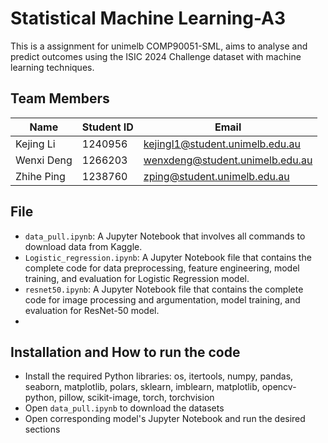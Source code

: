 # Statistical Machine Learning-A3

This is a assignment for unimelb COMP90051-SML, aims to analyse and predict outcomes using the ISIC 2024 Challenge dataset with machine learning techniques.

## Team Members

| Name        | Student ID | Email                           |
| ----------- | ---------- | ------------------------------- |
| Kejing Li   | 1240956    | kejingl1@student.unimelb.edu.au |
| Wenxi Deng  | 1266203    | wenxdeng@student.unimelb.edu.au |
| Zhihe Ping  | 1238760    | zping@student.unimelb.edu.au    |

## File
- `data_pull.ipynb`: A Jupyter Notebook that involves all commands to download data from Kaggle.
- `Logistic_regression.ipynb`: A Jupyter Notebook file that contains the complete code for data preprocessing, feature engineering, model training, and evaluation for Logistic Regression model.
- `resnet50.ipynb`: A Jupyter Notebook file that contains the complete code for image processing and argumentation, model training, and evaluation for ResNet-50 model.
- 

## Installation and How to run the code
- Install the required Python libraries: 
os, itertools, numpy, pandas, seaborn, matplotlib, polars, sklearn, imblearn, matplotlib, opencv-python, pillow, scikit-image, torch, torchvision
- Open `data_pull.ipynb` to download the datasets
- Open corresponding model's Jupyter Notebook and run the desired sections